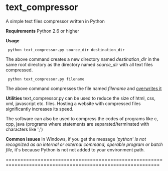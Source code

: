 text_compressor
===============

A simple text files compressor written in Python

<b>Requirements</b> 
Python 2.6 or higher

<b>Usage</b>

     python text_compressor.py source_dir destination_dir

The above command creates a new directory named <i>destination_dir</i> in the same root directory 
as the directory named <i>source_dir</i> with all text files compressed.


     python text_compressor.py filename

The above command compresses the file named <i>filename</i> and <u>overwrites it</u>


<b>Utilities</b>
text_compressor.py can be used to reduce the size of html, css, xml, javascript etc. files. 
Hosting a website with compressed files significantly increases its speed.

The software can also be used to compress the codes of programs like c, cpp, java (programs where statements 
are separated/terminated with characters like ';')


<b>Common issues</b>
In Windows, if you get the message 
<i>'python' is not recognized as an internal or external command, operable program or batch file</i>,
it's because Python is not not added to your environment path.

===========================================================================================================

